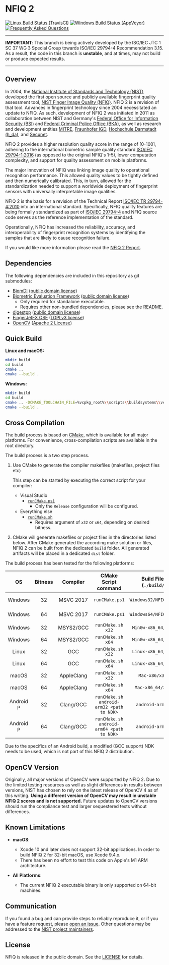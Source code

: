 NFIQ 2
======

[![Linux Build Status (TravisCI)](https://travis-ci.org/usnistgov/NFIQ2.svg?branch=iso_wg3)](https://travis-ci.org/usnistgov/NFIQ2)
[![Windows Build Status (AppVeyor)](https://ci.appveyor.com/api/projects/status/0ilbxxilcyed409s/branch/iso_wg3?svg=true)](https://ci.appveyor.com/project/usnistgov/nfiq2/branch/iso_wg3)
[![Frequently Asked Questions](https://img.shields.io/badge/wiki-frequently%20asked%20questions-informational)](https://github.com/usnistgov/NFIQ2/wiki/Frequently-Asked-Questions)

--------------------------------------------------------------------------------

 **IMPORTANT**: This branch is being actively developed by the ISO/IEC JTC 1
SC 37 WG 3 Special Group towards ISO/IEC 29794-4 Recommendation 3.15. As a
result, the code in this branch is **unstable**, and at times, may not build or
produce expected results.

--------------------------------------------------------------------------------

Overview
--------
In 2004, the [National Institute of Standards and Technology (NIST)](https://www.nist.gov) developed the first open source and publicly available fingerprint quality assessment tool, [NIST Finger Image Quality (NFIQ)](https://www.nist.gov/services-resources/software/nist-biometric-image-software-nbis#NFIQ).
NFIQ 2 is a revision of that tool.
Advances in fingerprint technology since 2004 necessitated an update to NFIQ.
As such, development of NFIQ 2 was initiated in 2011 as collaboration between
NIST and Germany's [Federal Office for Information Security (BSI)](https://www.bsi.bund.de/)
and [Federal Criminal Police Office (BKA)](https://www.bka.de), as well as research and development entities [MITRE](https://www.mitre.org),
[Fraunhofer IGD](https://www.igd.fraunhofer.de/), [Hochschule Darmstadt (h_da)](https://h-da.de), and [Secunet](https://www.secunet.com).

NFIQ 2 provides a higher resolution quality score in the range of [0-100], adhering
to the international biometric sample quality standard [ISO/IEC 29794-1:2016](https://www.iso.org/standard/62782.html) (as opposed to the original NFIQ's 1-5),
lower computation complexity, and support for quality assessment on mobile platforms.

The major innovation of NFIQ was linking image quality to operational recognition performance.
This allowed quality values to be tightly defined and then numerically calibrated.
This, in turn, allowed for the standardization needed to support a worldwide deployment of fingerprint sensors with
universally interpretable image qualities.

NFIQ 2 is the basis for a revision of the
Technical Report [ISO/IEC TR 29794-4:2010](http://www.iso.org/iso/catalogue_detail.htm?csnumber=50911)
into an international standard.  Specifically, NFIQ quality features are being formally standardized as part of
[ISO/IEC 29794-4](http://www.iso.org/iso/catalogue_detail.htm?csnumber=62791) and
NFIQ source code serves as the reference implementation of the standard.

Operationally, NFIQ has increased the reliability, accuracy, and interoperability  of fingerprint recognition
systems by identifying the samples that are likely to cause recognition failure.

If you would like more information please read the [NFIQ 2 Report](https://www.nist.gov/document/nfiq2reportpdf).

Dependencies
------------
The following dependencies are included in this repository as git submodules:

 * [BiomDI](https://github.com/usnistgov/biomdi) ([public domain license](https://github.com/usnistgov/biomdi/blob/master/LICENSE.md))
 * [Biometric Evaluation Framework](https://github.com/usnistgov/libbiomeval) ([public domain license](https://github.com/usnistgov/libbiomeval/blob/master/LICENSE.md))
   * Only required for standalone executable.
   * Requires other non-bundled dependencies, please see the [README](https://github.com/usnistgov/libbiomeval/blob/master/README.md).
 * [digestpp](https://github.com/kerukuro/digestpp) ([public domain license](https://github.com/kerukuro/digestpp/blob/master/LICENSE))
 * [FingerJetFX OSE](https://github.com/FingerJetFXOSE/FingerJetFXOSE) ([LGPLv3 license](https://github.com/FingerJetFXOSE/FingerJetFXOSE/blob/master/COPYRIGHT.txt))
 * [OpenCV](https://github.com/opencv/opencv) ([Apache 2 License](https://github.com/opencv/opencv/blob/master/LICENSE))

Quick Build
-----------
**Linux and macOS:**
```bash
mkdir build
cd build
cmake ..
cmake --build .
```

**Windows:**
```bash
mkdir build
cd build
cmake .. -DCMAKE_TOOLCHAIN_FILE=%vcpkg_root%\\scripts\\buildsystems\\vcpkg.cmake -DCMAKE_CONFIGURATION_TYPES=Release -DCMAKE_BUILD_TYPE=Release -A %platform%
cmake --build .
```

Cross Compilation
-----------------
The build process is based on [CMake](https://cmake.org/), which is available for all major platforms. For convenience, cross-compilation scripts are available in the root directory.

The build process is a two step process.

 1. Use CMake to generate the compiler makefiles (makefiles, project files etc)

    This step can be started by executing the correct script for your compiler:

     * Visual Studio
       * [`runCMake.ps1`](runCMake.ps1)
         * Only the `Release` configuration will be configured.
     * Everything else
       * [`runCMake.sh`](runCMake.sh)
         * Requires argument of `x32` or `x64`, depending on desired bitness.

 2. CMake will generate makefiles or project files in the directories listed below.
    After CMake generated the according make solution or files, NFIQ 2 can be built from the dedicated `build` folder. All generated artifacts will be
    placed in a dedicated `dist` folder.

The build process has been tested for the following platforms:

| OS        | Bitness  | Compiler   | CMake Script command                      | Build Files (`./build/`) | Artifacts (`./dist/`)     |
|:---------:|:--------:|:----------:|:-----------------------------------------:|:------------------------:|:-------------------------:|
| Windows   | 32       | MSVC 2017  | `runCMake.ps1`                            | `Windows32/NFIQ2.sln`    | use release configuration |
| Windows   | 64       | MSVC 2017  | `runCMake.ps1`                            | `Windows64/NFIQ2.sln`    | use release configuration |
| Windows   | 32       | MSYS2/GCC  | `runCMake.sh x32`                         | `MinGw-x86_64/x32/`      | `MinGw-x86_64/x32/GCC/`   |
| Windows   | 64       | MSYS2/GCC  | `runCMake.sh x64`                         | `MinGw-x86_64/x64/`      | `MinGw-x86_64/x64/GCC/`   |
| Linux     | 32       | GCC        | `runCMake.sh x32`                         | `Linux-x86_64/x32/`      | `Linux-x86_64/x32/GCC/`   |
| Linux     | 64       | GCC        | `runCMake.sh x64`                         | `Linux-x86_64/x64/`      | `Linux-x86_64/x64/GCC/`   |
| macOS     | 32       | AppleClang | `runCMake.sh x32`                         | `Mac-x86/x32/`           | `Mac-x86/x32/Clang/`      |
| macOS     | 64       | AppleClang | `runCMake.sh x64`                         | `Mac-x86_64/x64/`        | `Mac-x86_64/x64/Clang/`   |
| Android P | 32       | Clang/GCC  | `runCMake.sh android-arm32 <path to NDK>` | `android-arm32/`         | `android-arm32/Clang/`    |
| Android P | 64       | Clang/GCC  | `runCMake.sh android-arm64 <path to NDK>` | `android-arm64/`         | `android-arm64/Clang/`    |

Due to the specifics of an Android build, a modified (GCC support) NDK needs to be used, which is not part of this NFIQ 2 distribution.

OpenCV Version
--------------
Originally, all major versions of OpenCV were supported by NFIQ 2. Due to the
limited testing resources as well as slight differences in results between
versions, NIST has chosen to rely on the latest release of OpenCV 4 as of this
writing. **Using a different version of OpenCV may result in unstable NFIQ 2
scores and is not supported.** Future updates to OpenCV versions should run the
compliance test and larger sequestered tests without differences.

Known Limitations
-----------------

 * **macOS**:
   * Xcode 10 and later does not support 32-bit applications. In order to build
     NFIQ 2 for 32-bit macOS, use Xcode 9.4.x.
   * There has been no effort to test this code on Apple's M1 ARM architecture.

 * **All Platforms**:
   * The current NFIQ 2 executable binary is only supported on 64-bit machines.

Communication
-------------
If you found a bug and can provide steps to reliably reproduce it, or if you
have a feature request, please
[open an issue](https://github.com/usnistgov/NFIQ2/issues). Other
questions may be addressed to the
[NIST project maintainers](mailto:nfiq2.development@nist.gov).

License
-------
NFIQ is released in the public domain. See the
[LICENSE](https://github.com/usnistgov/NFIQ2/blob/master/LICENSE.md)
for details.

